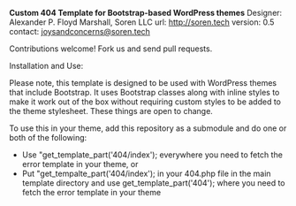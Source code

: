 **Custom 404 Template for Bootstrap-based WordPress themes**
Designer: Alexander P. Floyd Marshall, Soren LLC
url: http://soren.tech
version: 0.5
contact: joysandconcerns@soren.tech

Contributions welcome! Fork us and send pull requests.

Installation and Use:

Please note, this template is designed to be used with WordPress themes that include Bootstrap. It uses Bootstrap classes along with inline styles to make it work out of the box without requiring custom styles to be added to the theme stylesheet. These things are open to change.

To use this in your theme, add this repository as a submodule and do one or both of the following:
- Use "get_template_part('404/index'); everywhere you need to fetch the error template in your theme, or
- Put "get_tempalte_part('404/index'); in your 404.php file in the main template directory and use get_template_part('404'); where you need to fetch the error template in your theme

